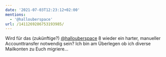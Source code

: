 ```yaml
---
date: '2021-07-03T12:23:12+02:00'
mentions:
  - '@hallouberspace'
url: /1411269286753193985/
---
```

Wird für das (zukünftige?) [@hallouberspace](https://twitter.com/@hallouberspace) 8 wieder ein harter, manueller Accounttransfer notwendig sein? Ich bin am Überlegen ob ich diverse Mailkonten zu Euch migriere...
